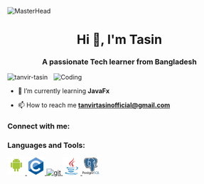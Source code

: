   ![MasterHead](https://www.cnjcustoms.us/cdn/shop/files/4000x2000__1AM_Tama_Tokyo.gif?v=1696539779)
<h1 align="center">Hi 👋, I'm Tasin</h1>
<h3 align="center">A passionate Tech learner from Bangladesh</h3>
<img align="right" alt="Coding" width="400" src="https://media.tenor.com/iTtJ7nAqpIcAAAAC/stray-coding.gif">

<p align="left"> <img src="https://komarev.com/ghpvc/?username=tanvir-tasin&label=Profile%20views&color=0e75b6&style=flat" alt="tanvir-tasin" /> </p>



- 🌱 I’m currently learning **JavaFx**

- 📫 How to reach me **tanvirtasinofficial@gmail.com**

<h3 align="left">Connect with me:</h3>
<p align="left">
</p>

<h3 align="left">Languages and Tools:</h3>
<p align="left"> <a href="https://developer.android.com" target="_blank" rel="noreferrer"> <img src="https://raw.githubusercontent.com/devicons/devicon/master/icons/android/android-original-wordmark.svg" alt="android" width="40" height="40"/> </a> <a href="https://www.cprogramming.com/" target="_blank" rel="noreferrer"> <img src="https://raw.githubusercontent.com/devicons/devicon/master/icons/c/c-original.svg" alt="c" width="40" height="40"/> </a> <a href="https://git-scm.com/" target="_blank" rel="noreferrer"> <img src="https://www.vectorlogo.zone/logos/git-scm/git-scm-icon.svg" alt="git" width="40" height="40"/> </a> <a href="https://www.java.com" target="_blank" rel="noreferrer"> <img src="https://raw.githubusercontent.com/devicons/devicon/master/icons/java/java-original.svg" alt="java" width="40" height="40"/> </a> <a href="https://www.postgresql.org" target="_blank" rel="noreferrer"> <img src="https://raw.githubusercontent.com/devicons/devicon/master/icons/postgresql/postgresql-original-wordmark.svg" alt="postgresql" width="40" height="40"/> </a> </p>


